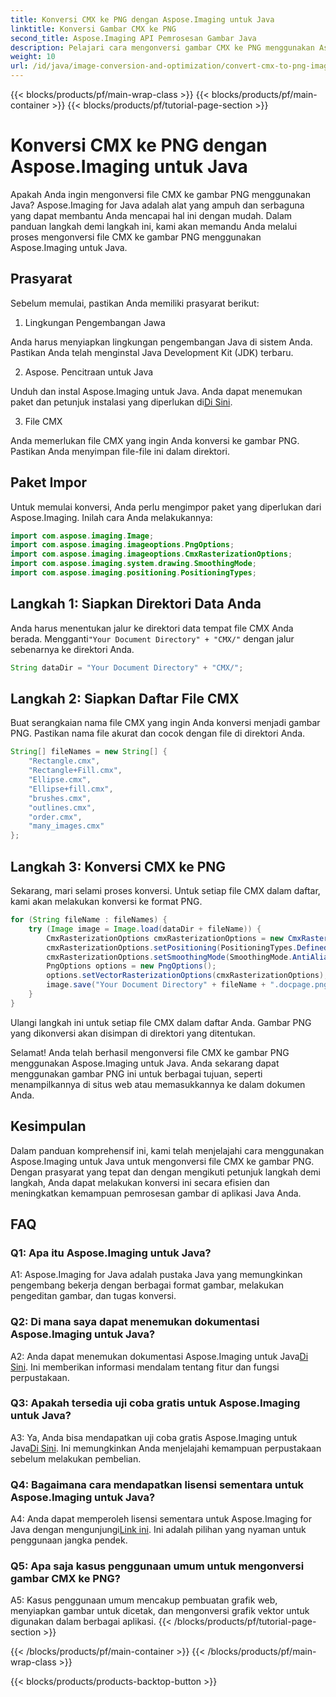 ```yaml
---
title: Konversi CMX ke PNG dengan Aspose.Imaging untuk Java
linktitle: Konversi Gambar CMX ke PNG
second_title: Aspose.Imaging API Pemrosesan Gambar Java
description: Pelajari cara mengonversi gambar CMX ke PNG menggunakan Aspose.Imaging untuk Java. Ikuti panduan langkah demi langkah kami untuk konversi gambar yang lancar.
weight: 10
url: /id/java/image-conversion-and-optimization/convert-cmx-to-png-image/
---
```


{{< blocks/products/pf/main-wrap-class >}}
{{< blocks/products/pf/main-container >}}
{{< blocks/products/pf/tutorial-page-section >}}

# Konversi CMX ke PNG dengan Aspose.Imaging untuk Java

Apakah Anda ingin mengonversi file CMX ke gambar PNG menggunakan Java? Aspose.Imaging for Java adalah alat yang ampuh dan serbaguna yang dapat membantu Anda mencapai hal ini dengan mudah. Dalam panduan langkah demi langkah ini, kami akan memandu Anda melalui proses mengonversi file CMX ke gambar PNG menggunakan Aspose.Imaging untuk Java.

## Prasyarat

Sebelum memulai, pastikan Anda memiliki prasyarat berikut:

1. Lingkungan Pengembangan Jawa

Anda harus menyiapkan lingkungan pengembangan Java di sistem Anda. Pastikan Anda telah menginstal Java Development Kit (JDK) terbaru.

2. Aspose. Pencitraan untuk Java

 Unduh dan instal Aspose.Imaging untuk Java. Anda dapat menemukan paket dan petunjuk instalasi yang diperlukan di[Di Sini](https://releases.aspose.com/imaging/java/).

3. File CMX

Anda memerlukan file CMX yang ingin Anda konversi ke gambar PNG. Pastikan Anda menyimpan file-file ini dalam direktori.

## Paket Impor

Untuk memulai konversi, Anda perlu mengimpor paket yang diperlukan dari Aspose.Imaging. Inilah cara Anda melakukannya:

```java
import com.aspose.imaging.Image;
import com.aspose.imaging.imageoptions.PngOptions;
import com.aspose.imaging.imageoptions.CmxRasterizationOptions;
import com.aspose.imaging.system.drawing.SmoothingMode;
import com.aspose.imaging.positioning.PositioningTypes;
```

## Langkah 1: Siapkan Direktori Data Anda

Anda harus menentukan jalur ke direktori data tempat file CMX Anda berada. Mengganti`"Your Document Directory" + "CMX/"` dengan jalur sebenarnya ke direktori Anda.

```java
String dataDir = "Your Document Directory" + "CMX/";
```

## Langkah 2: Siapkan Daftar File CMX

Buat serangkaian nama file CMX yang ingin Anda konversi menjadi gambar PNG. Pastikan nama file akurat dan cocok dengan file di direktori Anda.

```java
String[] fileNames = new String[] {
    "Rectangle.cmx",
    "Rectangle+Fill.cmx",
    "Ellipse.cmx",
    "Ellipse+fill.cmx",
    "brushes.cmx",
    "outlines.cmx",
    "order.cmx",
    "many_images.cmx"
};
```

## Langkah 3: Konversi CMX ke PNG

Sekarang, mari selami proses konversi. Untuk setiap file CMX dalam daftar, kami akan melakukan konversi ke format PNG.

```java
for (String fileName : fileNames) {
    try (Image image = Image.load(dataDir + fileName)) {
        CmxRasterizationOptions cmxRasterizationOptions = new CmxRasterizationOptions();
        cmxRasterizationOptions.setPositioning(PositioningTypes.DefinedByDocument);
        cmxRasterizationOptions.setSmoothingMode(SmoothingMode.AntiAlias);
        PngOptions options = new PngOptions();
        options.setVectorRasterizationOptions(cmxRasterizationOptions);
        image.save("Your Document Directory" + fileName + ".docpage.png", options);
    }
}
```

Ulangi langkah ini untuk setiap file CMX dalam daftar Anda. Gambar PNG yang dikonversi akan disimpan di direktori yang ditentukan.

Selamat! Anda telah berhasil mengonversi file CMX ke gambar PNG menggunakan Aspose.Imaging untuk Java. Anda sekarang dapat menggunakan gambar PNG ini untuk berbagai tujuan, seperti menampilkannya di situs web atau memasukkannya ke dalam dokumen Anda.

## Kesimpulan

Dalam panduan komprehensif ini, kami telah menjelajahi cara menggunakan Aspose.Imaging untuk Java untuk mengonversi file CMX ke gambar PNG. Dengan prasyarat yang tepat dan dengan mengikuti petunjuk langkah demi langkah, Anda dapat melakukan konversi ini secara efisien dan meningkatkan kemampuan pemrosesan gambar di aplikasi Java Anda.

## FAQ

### Q1: Apa itu Aspose.Imaging untuk Java?

A1: Aspose.Imaging for Java adalah pustaka Java yang memungkinkan pengembang bekerja dengan berbagai format gambar, melakukan pengeditan gambar, dan tugas konversi.

### Q2: Di mana saya dapat menemukan dokumentasi Aspose.Imaging untuk Java?

 A2: Anda dapat menemukan dokumentasi Aspose.Imaging untuk Java[Di Sini](https://reference.aspose.com/imaging/java/). Ini memberikan informasi mendalam tentang fitur dan fungsi perpustakaan.

### Q3: Apakah tersedia uji coba gratis untuk Aspose.Imaging untuk Java?

 A3: Ya, Anda bisa mendapatkan uji coba gratis Aspose.Imaging untuk Java[Di Sini](https://releases.aspose.com/). Ini memungkinkan Anda menjelajahi kemampuan perpustakaan sebelum melakukan pembelian.

### Q4: Bagaimana cara mendapatkan lisensi sementara untuk Aspose.Imaging untuk Java?

A4: Anda dapat memperoleh lisensi sementara untuk Aspose.Imaging for Java dengan mengunjungi[Link ini](https://purchase.aspose.com/temporary-license/). Ini adalah pilihan yang nyaman untuk penggunaan jangka pendek.

### Q5: Apa saja kasus penggunaan umum untuk mengonversi gambar CMX ke PNG?

A5: Kasus penggunaan umum mencakup pembuatan grafik web, menyiapkan gambar untuk dicetak, dan mengonversi grafik vektor untuk digunakan dalam berbagai aplikasi.
{{< /blocks/products/pf/tutorial-page-section >}}

{{< /blocks/products/pf/main-container >}}
{{< /blocks/products/pf/main-wrap-class >}}

{{< blocks/products/products-backtop-button >}}
